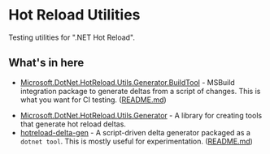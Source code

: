 # Hot Reload Utilities #

Testing utilities for ".NET Hot Reload".

## What's in here ##

- [Microsoft.DotNet.HotReload.Utils.Generator.BuildTool](src/Microsoft.DotNet.HotReload.Utils.Generator.BuildTool/) - MSBuild integration package to generate deltas from a script of changes.  This is what you want for CI testing. ([README.md](src/Microsoft.DotNet.HotReload.Utils.Generator.BuildTool/README.md))
<!-- FIXME: add this back when it's useful -->
<!-- - [DeltaGeneratorTask](src/Microsoft.DotNet.HotReload.Utils.DeltaGeneratorTask/) - MSBuild task that runs `hotreload-delta-gen` and collects its output into an msbuild item. -->
- [Microsoft.DotNet.HotReload.Utils.Generator](src/Microsoft.DotNet.HotReload.Utils.Generator/) - A library for creating tools that generate hot reload deltas.
- [hotreload-delta-gen](src/hotreload-delta-gen/) - A script-driven delta generator packaged as a `dotnet tool`.  This is mostly useful for experimentation. ([README.md](src/hotreload-delta-gen/README.md))
